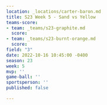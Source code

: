 ```yaml
---
location: _locations/carter-baron.md
title: S23 Week 5 - Sand vs Yellow
teams-score:
- team: _teams/s23-graphite.md
  score: 
- team: _teams/s23-burnt-orange.md
  score: 
field: "3"
date: 2022-10-16 10:45:00 -0400
season: 23
week: 5
mvp: ''
game-ball: ''
sportsperson: ''
published: false

---
```

